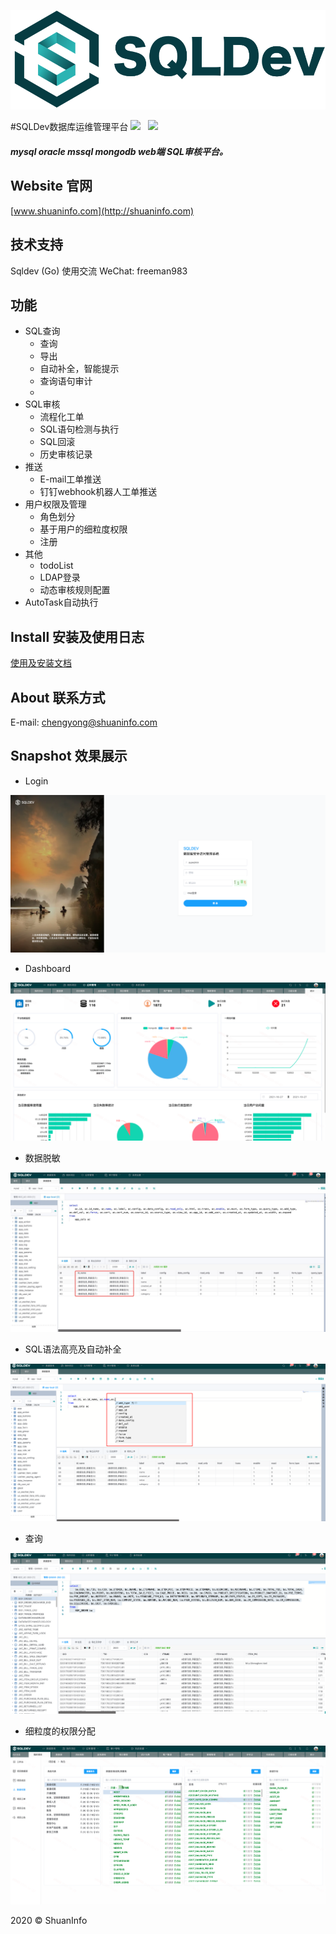 <p align="center">
        <img  src="img/logo.png">
</p>

#SQLDev数据库运维管理平台
![](https://img.shields.io/badge/build-release-brightgreen.svg)  
![](https://img.shields.io/badge/version-v2.2.0-brightgreen.svg)  

##### mysql oracle mssql mongodb web端 SQL审核平台。

## Website 官网

[www.shuaninfo.com](http://shuaninfo.com)



## 技术支持
   Sqldev (Go) 使用交流     WeChat: freeman983
## 功能

- SQL查询
    - 查询
    - 导出
    - 自动补全，智能提示 
    - 查询语句审计
    - 
- SQL审核
    - 流程化工单
    - SQL语句检测与执行
    - SQL回滚
    - 历史审核记录
- 推送
    - E-mail工单推送
    - 钉钉webhook机器人工单推送
- 用户权限及管理
    - 角色划分
    - 基于用户的细粒度权限
    - 注册
- 其他
    - todoList
    - LDAP登录  
    - 动态审核规则配置 
- AutoTask自动执行

## Install 安装及使用日志

[使用及安装文档](http://www.shuaninfo.com)
  
## About 联系方式
   
   E-mail: chengyong@shuaninfo.com

## Snapshot 效果展示

- Login



![login](img/login.png)


- Dashboard

![](img/dashboard.png)

- 数据脱敏

![](img/mask.png)

- SQL语法高亮及自动补全

![](img/light.png)

- 查询

![](img/query.png)

- 细粒度的权限分配

![](img/role.png)





2020 © ShuanInfo



